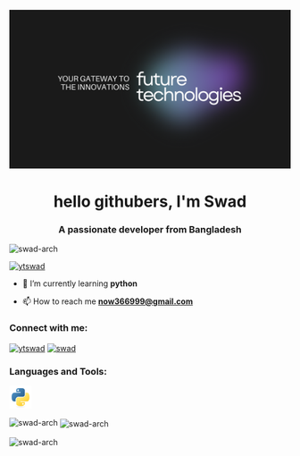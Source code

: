 ![logo](https://github.com/swad-arch/swad-arch/blob/main/Neon%20Modern%20Futuristic%20Simple%20Gaming%20YouTube%20Banner%20.png)
<h1 align="center">hello githubers, I'm Swad</h1>
<h3 align="center">A passionate developer from Bangladesh</h3>
<p align="left"> <img src="https://komarev.com/ghpvc/?username=swad-arch&label=Profile%20views&color=0e75b6&style=flat" alt="swad-arch" /> </p>


<p align="left"> <a href="https://twitter.com/ytswad" target="blank"><img src="https://img.shields.io/twitter/follow/ytswad?logo=twitter&style=for-the-badge" alt="ytswad" /></a> </p>

- 🌱 I’m currently learning **python**

- 📫 How to reach me **now366999@gmail.com**

<h3 align="left">Connect with me:</h3>
<p align="left">
<a href="https://twitter.com/ytswad" target="blank"><img align="center" src="https://raw.githubusercontent.com/rahuldkjain/github-profile-readme-generator/master/src/images/icons/Social/twitter.svg" alt="ytswad" height="30" width="40" /></a>
<a href="https://linkedin.com/in/swad" target="blank"><img align="center" src="https://raw.githubusercontent.com/rahuldkjain/github-profile-readme-generator/master/src/images/icons/Social/linked-in-alt.svg" alt="swad" height="30" width="40" /></a>
</p>

<h3 align="left">Languages and Tools:</h3>
<p align="left"> <a href="https://www.python.org" target="_blank" rel="noreferrer"> <img src="https://raw.githubusercontent.com/devicons/devicon/master/icons/python/python-original.svg" alt="python" width="40" height="40"/> </a> </p>

<p><img align="left" src="https://github-readme-stats.vercel.app/api/top-langs?username=swad-arch&show_icons=true&locale=en&layout=compact" alt="swad-arch" /></p>

<p>&nbsp;<img align="center" src="https://github-readme-stats.vercel.app/api?username=swad-arch&show_icons=true&locale=en" alt="swad-arch" /></p>

<p><img align="center" src="https://github-readme-streak-stats.herokuapp.com/?user=swad-arch&" alt="swad-arch" /></p>

